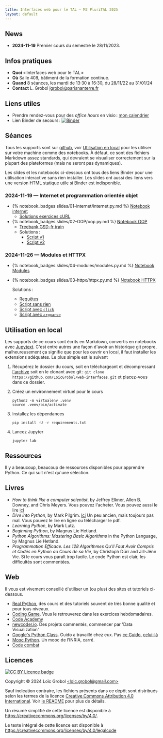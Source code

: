 ```yaml
---
title: Interfaces web pour le TAL — M2 PluriTAL 2025
layout: default
---
```



<!-- LTeX: language=fr -->

## News

- **2024-11-19** Premier cours du semestre le 28/11/2023.

## Infos pratiques

- **Quoi** « Interfaces web pour le TAL »
- **Où** Salle 408, bâtiment de la formation continue.
- **Quand** 8 séances, les mardi de 13:30 à 16:30, du 28/11/22 au 31/01/24
- **Contact** L. Grobol [<lgrobol@parisnanterre.fr>](mailto:lgrobol@parisnanterre.fr)

## Liens utiles

- Prendre rendez-vous pour des *office hours* en visio :
  [mon calendrier](https://calendar.app.google/N9oW2c9BzhXsWrrv9)
- Lien Binder de secours :
  [![Binder](https://mybinder.org/badge_logo.svg)](https://mybinder.org/v2/gh/LoicGrobol/web-interfaces/main)

## Séances

Tous les supports sont sur [github](https://github.com/loicgrobol/web-interfaces), voir
[Utilisation en local](#utilisation-en-local) pour les utiliser sur votre machine comme des
notebooks. À défaut, ce sont des fichiers Markdown assez standards, qui devraient se visualiser
correctement sur la plupart des plateformes (mais ne seront pas dynamiques).

Les slides et les notebooks ci-dessous ont tous des liens Binder pour une utilisation interactive
sans rien installer. Les slides ont aussi des liens vers une version HTML statique utile si Binder
est indisponible.

### 2024-11-19 — Internet et programmation orientée objet

- {% notebook_badges slides/01-internet/internet.py.md %} [Notebook
  internet]({{site.url}}{{site.baseurl}}/slides/01-internet/internet.py.ipynb)
  - [Solutions exercices cURL]({{site.url}}{{site.baseurl}}/slides/01-internet/curl.sh)
- {% notebook_badges slides/02-OOP/oop.py.md %} [Notebook
  OOP]({{site.url}}{{site.baseurl}}/slides/02-OOP/oop.py.ipynb)
  - [Treebank GSD-fr train]({{site.url}}{{site.baseurl}}/slides/02-OOP/data/fr_gsd-ud-train.conllu)
  - Solutions :
    - [Script v1]({{site.url}}{{site.baseurl}}/slides/02-OOP/correction_conllu_v1.py)
    - [Script v2]({{site.url}}{{site.baseurl}}/slides/02-OOP/correction_conllu_v2.py)

### 2024-11-26 — Modules et HTTPX

- {% notebook_badges slides/04-modules/modules.py.md %} [Notebook
  Modules]({{site.url}}{{site.baseurl}}/slides/04-modules/modules.py.ipynb)

- {% notebook_badges slides/03-httpx/httpx.py.md %} [Notebook
  HTTPX]({{site.url}}{{site.baseurl}}/slides/03-httpx/httpx.py.ipynb)
  
  Solutions :

  - [Requêtes]({{site.url}}{{site.baseurl}}/slides/03-httpx/solutions.py)
  - [Script sans rien]({{site.url}}{{site.baseurl}}/slides/03-httpx/requrl_base.py)
  - [Script avec `click`]({{site.url}}{{site.baseurl}}/slides/03-httpx/requrl_click.py)
  - [Script avec `argparse`]({{site.url}}{{site.baseurl}}/slides/03-httpx/requrl_argparse.py)

## Utilisation en local

Les supports de ce cours sont écrits en Markdown, convertis en notebooks avec
[Jupytext](https://github.com/mwouts/jupytext). C'est entre autres une façon d'avoir un historique
git propre, malheureusement ça signifie que pour les ouvrir en local, il faut installer les
extensions adéquates. Le plus simple est le suivant

1. Récupérez le dossier du cours, soit en téléchargeant et décompressant
   [l'archive](https://github.com/LoicGrobol/web-interfaces/archive/refs/heads/main.zip)
   soit en le clonant avec git : `git clone
   https://github.com/LoicGrobol/web-interfaces.git` et placez-vous dans ce dossier.
2. Créez un environnement virtuel pour le cours

   ```console
   python3 -m virtualenv .venv
   source .venv/bin/activate
   ```

3. Installez les dépendances

   ```console
   pip install -U -r requirements.txt
   ```

4. Lancez Jupyter

   ```console
   jupyter lab
   ```

## Ressources

Il y a beaucoup, beaucoup de ressources disponibles pour apprendre Python. Ce qui suit n'est qu'une
sélection.

## Livres

- *How to think like a computer scientist*, by Jeffrey Elkner, Allen B. Downey, and Chris Meyers.
Vous pouvez l'acheter. Vous pouvez aussi le lire
[ici](http://openbookproject.net/thinkcs/python/english3e/)
- *Dive into Python*, by Mark Pilgrim. [Ici](http://www.diveintopython3.net/) Un peu ancien, mais
toujours pas mal. Vous pouvez le lire en ligne ou télécharger le pdf.
- *Learning Python*, by Mark Lutz.
- *Beginning Python*, by Magnus Lie Hetland.
- *Python Algorithms: Mastering Basic Algorithms* in the Python Language, by Magnus Lie Hetland.
- *Programmation Efficace. Les 128 Algorithmes Qu'Il Faut Avoir Compris et Codés en Python au Cours
  de sa Vie*, by Christoph Dürr and Jill-Jênn Vie. Si le cours vous paraît trop facile. Le code
  Python est clair, les difficultés sont commentées.

## Web

Il vous est vivement conseillé d'utiliser un (ou plus) des sites et tutoriels ci-dessous.

- [Real Python](https://realpython.com), des cours et des tutoriels souvent de très bonne qualité et
  pour tous niveaux.
- [Coding Game](https://www.codingame.com/home). Vous le retrouverez dans les exercices
  hebdomadaires.
- [Code Academy](https://www.codecademy.com/fr/learn/python)
- [newcoder.io](http://newcoder.io/). Des projets commentés, commencer par 'Data Visualization'
- [Google's Python Class](https://developers.google.com/edu/python/). Guido a travaillé chez eux.
  Pas [ce
  Guido](http://vignette2.wikia.nocookie.net/pixar/images/1/10/Guido.png/revision/latest?cb=20140314012724),
  [celui-là](https://en.wikipedia.org/wiki/Guido_van_Rossum#/media/File:Guido_van_Rossum_OSCON_2006.jpg)
- [Mooc Python](https://www.fun-mooc.fr/courses/inria/41001S03/session03/about#). Un mooc de
  l'INRIA, carré.
- [Code combat](https://codecombat.com/)

## Licences

[![CC BY Licence badge](https://i.creativecommons.org/l/by/4.0/88x31.png)](http://creativecommons.org/licenses/by/4.0/)

Copyright © 2024 Loïc Grobol [\<loic.grobol@gmail.com\>](mailto:loic.grobol@gmail.com)

Sauf indication contraire, les fichiers présents dans ce dépôt sont distribués selon les termes de
la licence [Creative Commons Attribution 4.0
International](https://creativecommons.org/licenses/by/4.0/). Voir [le README](README.md#Licences)
pour plus de détails.

Un résumé simplifié de cette licence est disponible à
<https://creativecommons.org/licenses/by/4.0/>.

Le texte intégral de cette licence est disponible à
<https://creativecommons.org/licenses/by/4.0/legalcode>
